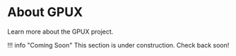 # About GPUX

Learn more about the GPUX project.

!!! info "Coming Soon"
    This section is under construction. Check back soon!
